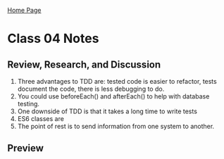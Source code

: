 [Home Page](https://devaoc.github.io/reading-notes/)

# Class 04 Notes

## Review, Research, and Discussion

1. Three advantages to TDD are: tested code is easier to refactor, tests document the code, there is less debugging to do.
2. You could use beforeEach() and afterEach() to help with database testing.
3. One downside of TDD is that it takes a long time to write tests
4. ES6 classes are
5. The point of rest is to send information from one system to another.

## Preview
